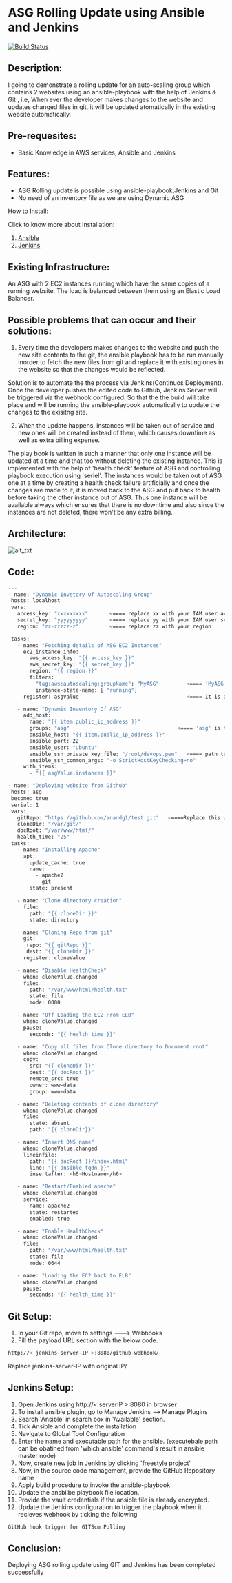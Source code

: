 # ASG Rolling Update using Ansible and Jenkins
[![Build Status](https://travis-ci.org/joemccann/dillinger.svg?branch=master)]()

## Description:
I going to demonstrate a rolling update for an auto-scaling group which contains 2 websites using an ansible-playbook with the help of Jenkins & Git , i.e, When ever the developer makes changes to the website and updates changed files in git, it will be updated atomatically in the existing website automatically.
 
## Pre-requesites:

- Basic Knowledge in AWS services, Ansible and Jenkins

## Features:
- ASG Rolling update is possible using ansible-playbook,Jenkins and Git
- No need of an inventory file as we are using Dynamic ASG

 How to Install:
 
 Click to know more about Installation:
 1) [Ansible](https://docs.ansible.com/ansible/latest/installation_guide/intro_installation.html)
 2) [Jenkins](https://www.jenkins.io/doc/book/installing/linux/)

 ## Existing Infrastructure:
 An ASG with 2 EC2 instances running which have the same copies of a running website. The load is balanced between them using an Elastic Load Balancer.
 
 ## Possible problems that can occur and their solutions:
 
 1) Every time the developers makes changes to the website and push the new site contents to the git, the ansible playbook has to be run manually inorder to fetch the new files from git and replace it with existing ones in the website so that the changes would be reflected.

Solution is to automate the the process via Jenkins(Continuos Deployment). Once the developer pushes the edited code to Github, Jenkins Server will be triggered via the webhook configured. So that the the build will take place and will be running the ansible-playbook automatically to update the changes to the exisitng site.
 
 2)  When the update happens, instances will be taken out of service and new ones will be created instead of them,  which causes downtime as well as extra billing expense.
 
 The play book is written in such a manner that only one instance will be updated at a time and that too without deleting the existing instance. This is implemented with the help of 'health check' feature of ASG and controlling playbook execution using 'seriel'. The instances would be taken out of ASG one at a time by creating a health check failure artificially and once the changes are made to it, it is moved back to the ASG and put back to health before taking the other instance out of ASG. Thus one instance will be available always which ensures that there is no downtime and also since the instances are not deleted, there won't be any extra billing.
 
 ## Architecture:
![
alt_txt
](https://github.com/anandg1/asg-rolling-jenkins/blob/main/Architecture.png)
 ## Code:
 ```sh
 ---
- name: "Dynamic Invetory Of Autoscaling Group"
  hosts: localhost
  vars:
    access_key: "xxxxxxxxx"       <==== replace xx with your IAM user access_key
    secret_key: "yyyyyyyyy"       <==== replace yy with your IAM user secret_key
    region: "zz-zzzzz-z"          <==== replace zz with your region

  tasks:
    - name: "Fetching details of ASG EC2 Instances"
      ec2_instance_info:
        aws_access_key: "{{ access_key }}"
        aws_secret_key: "{{ secret_key }}"
        region: "{{ region }}"
        filters:
          "tag:aws:autoscaling:groupName": "MyASG"         <==== 'MyASG' is the name of my autoscaling group
          instance-state-name: [ "running"]
      register: asgValue                                   <==== It is a custom register. You can give any name

    - name: "Dynamic Inventory Of ASG"
      add_host:
        name: "{{ item.public_ip_address }}"
        groups: "asg"                                   <==== 'asg' is the name given to dynamic nventory group
        ansible_host: "{{ item.public_ip_address }}"
        ansible_port: 22
        ansible_user: "ubuntu"
        ansible_ssh_private_key_file: "/root/devops.pem"   <==== path to my private keyfile 
        ansible_ssh_common_args: "-o StrictHostKeyChecking=no"
      with_items:
        - "{{ asgValue.instances }}"

- name: "Deploying website from Github"
  hosts: asg
  become: true
  serial: 1
  vars:
    gitRepo: "https://github.com/anandg1/test.git"   <====Replace this with your git repo which contain website files
    cloneDir: "/var/git/"
    docRoot: "/var/www/html/"
    health_time: "25"
  tasks:
    - name: "Installing Apache"
      apt:
        update_cache: true
        name:
          - apache2
          - git
        state: present

    - name: "Clone directory creation"
      file:
        path: "{{ cloneDir }}"
        state: directory

    - name: "Cloning Repo from git"
      git:
       repo: "{{ gitRepo }}"
       dest: "{{ cloneDir }}"
      register: cloneValue

    - name: "Disable HealthCheck"
      when: cloneValue.changed
      file:
        path: "/var/www/html/health.txt"
        state: file
        mode: 0000

    - name: "Off Loading the EC2 From ELB"
      when: cloneValue.changed
      pause:
        seconds: "{{ health_time }}"

    - name: "Copy all files from Clone directory to Document root"
      when: cloneValue.changed
      copy:
        src: "{{ cloneDir }}"
        dest: "{{ docRoot }}"
        remote_src: true
        owner: www-data
        group: www-data

    - name: "Deleting contents of clone directory"
      when: cloneValue.changed
      file:
        state: absent
        path: "{{ cloneDir}}"

    - name: "Insert DNS name"
      when: cloneValue.changed
      lineinfile:
        path: "{{ docRoot }}/index.html"
        line: "{{ ansible_fqdn }}"
        insertafter: <h6>Hostname</h6>

    - name: "Restart/Enabled apache"
      when: cloneValue.changed
      service:
        name: apache2
        state: restarted
        enabled: true

    - name: "Enable HealthCheck"
      when: cloneValue.changed
      file:
        path: "/var/www/html/health.txt"
        state: file
        mode: 0644

    - name: "Loading the EC2 back to ELB"
      when: cloneValue.changed
      pause:
        seconds: "{{ health_time }}"
```
## Git Setup:
1)  In your Git repo, move to settings ---> Webhooks
2) Fill the payload URL section with the below code.
```sh
http://< jenkins-server-IP >:8080/github-webhook/
```
Replace jenkins-server-IP with original IP/

## Jenkins Setup:

1) Open Jenkins using http://< serverIP >:8080 in browser
2) To install ansible plugin, go to Manage Jenkins --> Manage Plugins
3) Search 'Ansible' in search box in 'Available' section.
4) Tick Ansible and complete the installation
5) Navigate to Global Tool Configuration
6) Enter the name and executable path for the ansible. (executebale path can be obatined from 'which ansible' command's result in ansible master node)
7) Now, create new job in Jenkins by clicking 'freestyle project'
8) Now, in the source code management, provide the GitHub Repository name
9) Apply build procedure to invoke the ansible-playbook
10) Update the ansbilbe playbook file location.
11) Provide the vault credentials if the ansible file is already encrypted.
12) Update the Jenkins configuration to trigger the playbook when it recieves webhook by ticking the following
```sh
GitHub hook trigger for GITScm Polling
```
## Conclusion:
Deploying ASG rolling update using GIT and Jenkins has been completed successfully
